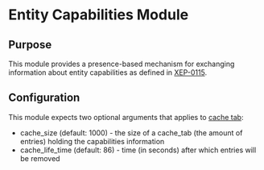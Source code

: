 # Entity Capabilities Module

## Purpose
This module provides a presence-based mechanism 
for exchanging information about entity capabilities
as defined in [XEP-0115](https://xmpp.org/extensions/xep-0115.html).

## Configuration
This module expects two optional arguments that applies to [cache tab](https://github.com/processone/cache_tab):
* cache_size (default: 1000) - the size of a cache_tab (the amount of entries) holding the capabilities information
* cache_life_time (default: 86) - time (in seconds) after which entries will be removed
